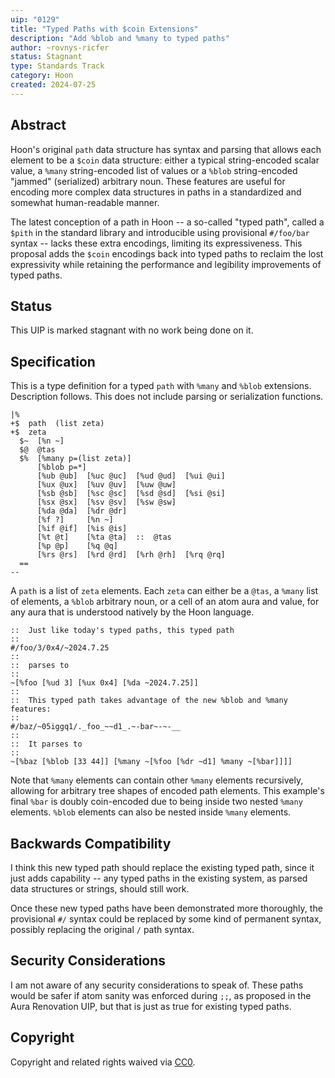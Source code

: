```yaml
---
uip: "0129"
title: "Typed Paths with $coin Extensions"
description: "Add %blob and %many to typed paths"
author: ~rovnys-ricfer
status: Stagnant
type: Standards Track
category: Hoon
created: 2024-07-25
---
```


## Abstract

Hoon's original `path` data structure has syntax and parsing that allows each
element to be a `$coin` data structure: either a typical string-encoded scalar
value, a `%many` string-encoded list of values or a `%blob` string-encoded
"jammed" (serialized) arbitrary noun.  These features are useful for encoding
more complex data structures in paths in a standardized and somewhat
human-readable manner.

The latest conception of a path in Hoon -- a so-called "typed path", called a
`$pith` in the standard library and introducible using provisional `#/foo/bar`
syntax -- lacks these extra encodings, limiting its expressiveness.  This
proposal adds the `$coin` encodings back into typed paths to reclaim the lost
expressivity while retaining the performance and legibility improvements of
typed paths.

## Status
This UIP is marked stagnant with no work being done on it.

## Specification

This is a type definition for a typed `path` with `%many` and `%blob`
extensions.  Description follows.  This does not include parsing or serialization functions.

```hoon
|%
+$  path  (list zeta)
+$  zeta
  $~  [%n ~]
  $@  @tas
  $%  [%many p=(list zeta)]
      [%blob p=*]
      [%ub @ub]  [%uc @uc]  [%ud @ud]  [%ui @ui]
      [%ux @ux]  [%uv @uv]  [%uw @uw]
      [%sb @sb]  [%sc @sc]  [%sd @sd]  [%si @si]
      [%sx @sx]  [%sv @sv]  [%sw @sw]
      [%da @da]  [%dr @dr]
      [%f ?]     [%n ~]
      [%if @if]  [%is @is]
      [%t @t]    [%ta @ta]  ::  @tas
      [%p @p]    [%q @q]
      [%rs @rs]  [%rd @rd]  [%rh @rh]  [%rq @rq]
  ==
--
```

A `path` is a list of `zeta` elements.  Each `zeta` can either be a `@tas`, a
`%many` list of elements, a `%blob` arbitrary noun, or a cell of an atom aura
and value, for any aura that is understood natively by the Hoon language.

```hoon
::  Just like today's typed paths, this typed path
::
#/foo/3/0x4/~2024.7.25
::
::  parses to
::
~[%foo [%ud 3] [%ux 0x4] [%da ~2024.7.25]]
::
::  This typed path takes advantage of the new %blob and %many features:
::
#/baz/~05iggq1/._foo_~~d1_.~-bar~-~-__
::
::  It parses to
::
~[%baz [%blob [33 44]] [%many ~[%foo [%dr ~d1] %many ~[%bar]]]]
```

Note that `%many` elements can contain other `%many` elements recursively,
allowing for arbitrary tree shapes of encoded path elements.  This example's
final `%bar` is doubly coin-encoded due to being inside two nested `%many`
elements.  `%blob` elements can also be nested inside `%many` elements.

## Backwards Compatibility

I think this new typed path should replace the existing typed path, since it
just adds capability -- any typed paths in the existing system, as parsed data
structures or strings, should still work.

Once these new typed paths have been demonstrated more thoroughly, the
provisional `#/` syntax could be replaced by some kind of permanent syntax,
possibly replacing the original `/` path syntax.

## Security Considerations

I am not aware of any security considerations to speak of.  These paths would be
safer if atom sanity was enforced during `;;`, as proposed in the Aura
Renovation UIP, but that is just as true for existing typed paths.

## Copyright

Copyright and related rights waived via [CC0](../LICENSE.md).

